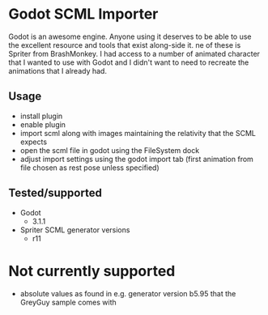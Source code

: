 # Godot SCML Importer

Godot is an awesome engine. Anyone using it deserves to be able to use the excellent resource and tools that exist along-side it. 
ne of these is Spriter from BrashMonkey. I had access to a number of animated character that I wanted to use with Godot and
I didn't want to need to recreate the animations that I already had.

## Usage
 * install plugin
 * enable plugin
 * import scml along with images maintaining the relativity that the SCML expects
 * open the scml file in godot using the FileSystem dock
 * adjust import settings using the godot import tab (first animation from file chosen as rest pose unless specified)

## Tested/supported
 * Godot
     * 3.1.1
 * Spriter SCML generator versions
     * r11
 
# Not currently supported
 * absolute values as found in e.g. generator version b5.95 that the GreyGuy sample comes with
